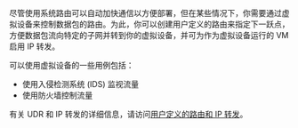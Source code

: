 尽管使用系统路由可以自动加快通信以方便部署，但在某些情况下，你需要通过虚拟设备来控制数据包的路由。为此，你可以创建用户定义的路由来指定下一跃点，方便数据包流向特定的子网并转到你的虚拟设备，并可为作为虚拟设备运行的 VM 启用 IP 转发。

可以使用虚拟设备的一些用例包括：

- 使用入侵检测系统 (IDS) 监视流量
- 使用防火墙控制流量

有关 UDR 和 IP 转发的详细信息，请访问[用户定义的路由和 IP 转发](/documentation/articles/virtual-networks-udr-overview/)。

<!---HONumber=79-->